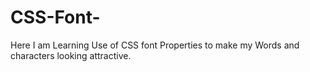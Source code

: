 # CSS-Font-
Here I am Learning Use of CSS font Properties to make my Words and characters looking attractive.
